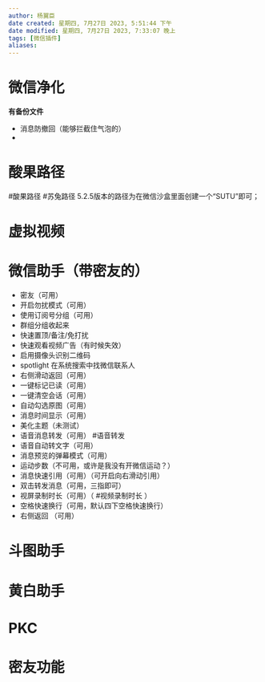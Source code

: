 ```yaml
---
author: 杨翼臣
date created: 星期四, 7月27日 2023, 5:51:44 下午
date modified: 星期四, 7月27日 2023, 7:33:07 晚上
tags: [微信插件]
aliases: 
---
```


# 微信净化
**有备份文件**
- 消息防撤回（能够拦截住气泡的）
- 

# 酸果路径

#酸果路径 #苏兔路径
5.2.5版本的路径为在微信沙盒里面创建一个“SUTU”即可；


# 虚拟视频 


# 微信助手（带密友的）
- 密友（可用）
- 开启勿扰模式（可用）
- 使用订阅号分组（可用）
- 群组分组收起来
- 快速置顶/备注/免打扰
- 快速观看视频广告（有时候失效）
- 启用摄像头识别二维码
- spotlight 在系统搜索中找微信联系人
- 右侧滑动返回（可用）
- 一键标记已读（可用）
- 一键清空会话（可用）
- 自动勾选原图（可用）
- 消息时间显示（可用）
- 美化主题（未测试）
- 语音消息转发（可用） #语音转发
- 语音自动转文字（可用）
- 消息预览的弹幕模式（可用）
- 运动步数（不可用，或许是我没有开微信运动？）
- 消息快速引用（可用）（可开启向右滑动引用）
- 双击转发消息（可用，三指即可）
- 视屏录制时长（可用）（ #视频录制时长 ）
- 空格快速换行（可用，默认四下空格快速换行）
- 右侧返回 （可用） 



# 斗图助手


# 黄白助手

# PKC

# 密友功能